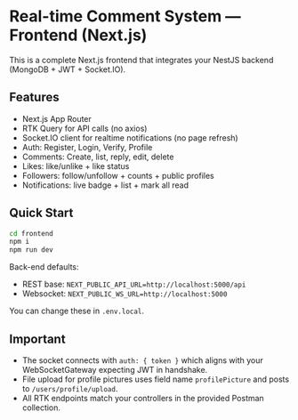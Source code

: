 # Real-time Comment System — Frontend (Next.js)

This is a complete Next.js frontend that integrates your NestJS backend (MongoDB + JWT + Socket.IO).

## Features
- Next.js App Router
- RTK Query for API calls (no axios)
- Socket.IO client for realtime notifications (no page refresh)
- Auth: Register, Login, Verify, Profile
- Comments: Create, list, reply, edit, delete
- Likes: like/unlike + like status
- Followers: follow/unfollow + counts + public profiles
- Notifications: live badge + list + mark all read

## Quick Start
```bash
cd frontend
npm i
npm run dev
```

Back-end defaults:
- REST base: `NEXT_PUBLIC_API_URL=http://localhost:5000/api`
- Websocket: `NEXT_PUBLIC_WS_URL=http://localhost:5000`

You can change these in `.env.local`.

## Important
- The socket connects with `auth: { token }` which aligns with your WebSocketGateway expecting JWT in handshake.
- File upload for profile pictures uses field name `profilePicture` and posts to `/users/profile/upload`.
- All RTK endpoints match your controllers in the provided Postman collection.

